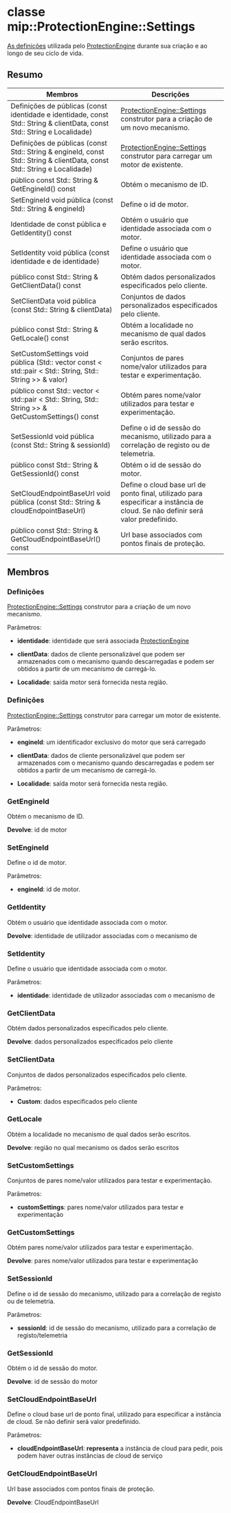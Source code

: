 # <a name="class-mipprotectionenginesettings"></a>classe mip::ProtectionEngine::Settings 
[As definições](class_mip_protectionengine_settings.md) utilizada pelo [ProtectionEngine](class_mip_protectionengine.md) durante sua criação e ao longo de seu ciclo de vida.
  
## <a name="summary"></a>Resumo
 Membros                        | Descrições                                
--------------------------------|---------------------------------------------
 Definições de públicas (const identidade e identidade, const Std:: String & clientData, const Std:: String e Localidade)  |  [ProtectionEngine::Settings](class_mip_protectionengine_settings.md) construtor para a criação de um novo mecanismo.
 Definições de públicas (const Std:: String & engineId, const Std:: String & clientData, const Std:: String e Localidade)  |  [ProtectionEngine::Settings](class_mip_protectionengine_settings.md) construtor para carregar um motor de existente.
 público const Std:: String & GetEngineId() const  |  Obtém o mecanismo de ID.
 SetEngineId void pública (const Std:: String & engineId)  |  Define o id de motor.
 Identidade de const pública e GetIdentity() const  |  Obtém o usuário que identidade associada com o motor.
 SetIdentity void pública (const identidade e de identidade)  |  Define o usuário que identidade associada com o motor.
 público const Std:: String & GetClientData() const  |  Obtém dados personalizados especificados pelo cliente.
 SetClientData void pública (const Std:: String & clientData)  |  Conjuntos de dados personalizados especificados pelo cliente.
 público const Std:: String & GetLocale() const  |  Obtém a localidade no mecanismo de qual dados serão escritos.
SetCustomSettings void pública (Std:: vector const < std::pair < Std:: String, Std:: String >> & valor)  |  Conjuntos de pares nome/valor utilizados para testar e experimentação.
público const Std:: vector < std::pair < Std:: String, Std:: String >> & GetCustomSettings() const  |  Obtém pares nome/valor utilizados para testar e experimentação.
 SetSessionId void pública (const Std:: String & sessionId)  |  Define o id de sessão do mecanismo, utilizado para a correlação de registo ou de telemetria.
 público const Std:: String & GetSessionId() const  |  Obtém o id de sessão do motor.
 SetCloudEndpointBaseUrl void pública (const Std:: String & cloudEndpointBaseUrl)  |  Define o cloud base url de ponto final, utilizado para especificar a instância de cloud. Se não definir será valor predefinido.
 público const Std:: String & GetCloudEndpointBaseUrl() const  |  Url base associados com pontos finais de proteção.
  
## <a name="members"></a>Membros
  
### <a name="settings"></a>Definições
[ProtectionEngine::Settings](class_mip_protectionengine_settings.md) construtor para a criação de um novo mecanismo.

Parâmetros:  
* **identidade**: identidade que será associada [ProtectionEngine](class_mip_protectionengine.md)


* **clientData**: dados de cliente personalizável que podem ser armazenados com o mecanismo quando descarregadas e podem ser obtidos a partir de um mecanismo de carregá-lo. 


* **Localidade**: saída motor será fornecida nesta região.


  
### <a name="settings"></a>Definições
[ProtectionEngine::Settings](class_mip_protectionengine_settings.md) construtor para carregar um motor de existente.

Parâmetros:  
* **engineId**: um identificador exclusivo do motor que será carregado 


* **clientData**: dados de cliente personalizável que podem ser armazenados com o mecanismo quando descarregadas e podem ser obtidos a partir de um mecanismo de carregá-lo. 


* **Localidade**: saída motor será fornecida nesta região.


  
### <a name="getengineid"></a>GetEngineId
Obtém o mecanismo de ID.

  
**Devolve**: id de motor
  
### <a name="setengineid"></a>SetEngineId
Define o id de motor.

Parâmetros:  
* **engineId**: id de motor.


  
### <a name="getidentity"></a>GetIdentity
Obtém o usuário que identidade associada com o motor.

  
**Devolve**: identidade de utilizador associadas com o mecanismo de
  
### <a name="setidentity"></a>SetIdentity
Define o usuário que identidade associada com o motor.

Parâmetros:  
* **identidade**: identidade de utilizador associadas com o mecanismo de


  
### <a name="getclientdata"></a>GetClientData
Obtém dados personalizados especificados pelo cliente.

  
**Devolve**: dados personalizados especificados pelo cliente
  
### <a name="setclientdata"></a>SetClientData
Conjuntos de dados personalizados especificados pelo cliente.

Parâmetros:  
* **Custom**: dados especificados pelo cliente


  
### <a name="getlocale"></a>GetLocale
Obtém a localidade no mecanismo de qual dados serão escritos.

  
**Devolve**: região no qual mecanismo os dados serão escritos
  
### <a name="setcustomsettings"></a>SetCustomSettings
Conjuntos de pares nome/valor utilizados para testar e experimentação.

Parâmetros:  
* **customSettings**: pares nome/valor utilizados para testar e experimentação


  
### <a name="getcustomsettings"></a>GetCustomSettings
Obtém pares nome/valor utilizados para testar e experimentação.

  
**Devolve**: pares nome/valor utilizados para testar e experimentação
  
### <a name="setsessionid"></a>SetSessionId
Define o id de sessão do mecanismo, utilizado para a correlação de registo ou de telemetria.

Parâmetros:  
* **sessionId**: id de sessão do mecanismo, utilizado para a correlação de registo/telemetria


  
### <a name="getsessionid"></a>GetSessionId
Obtém o id de sessão do motor.

  
**Devolve**: id de sessão do motor
  
### <a name="setcloudendpointbaseurl"></a>SetCloudEndpointBaseUrl
Define o cloud base url de ponto final, utilizado para especificar a instância de cloud. Se não definir será valor predefinido.

Parâmetros:  
* **cloudEndpointBaseUrl**: **representa** a instância de cloud para pedir, pois podem haver outras instâncias de cloud de serviço


  
### <a name="getcloudendpointbaseurl"></a>GetCloudEndpointBaseUrl
Url base associados com pontos finais de proteção.

  
**Devolve**: CloudEndpointBaseUrl